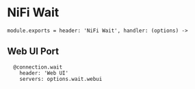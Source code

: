 
# NiFi Wait

    module.exports = header: 'NiFi Wait', handler: (options) ->

## Web UI Port

      @connection.wait
        header: 'Web UI'
        servers: options.wait.webui
